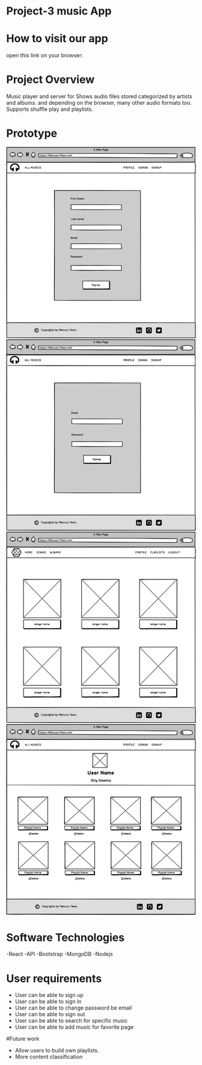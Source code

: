 # Project-3 music App
 # How to visit our app
open this link on your browser:
 # Project Overview
Music player and server for  Shows audio files stored 
categorized by artists and albums. and depending on the browser, many other audio formats too. Supports shuffle play and playlists. 

 # Prototype

![SignupPage](readme/Signup.png)
![SigninPage](readme/signin.png)
![ALBUMS](readme/ALBUMS.png)
![PROFILE](readme/PROFILE.png)


 # Software Technologies
-React
-API
-Bootstrap
-MongoDB 
-Nodejs



 # User requirements
- User can be able to sign up 
- User can be able to sign in
- User can be able to change password be email
- User can be able to sign out
- User can be able  to search for specific music 
- User can be able to add music for favorite page

#Future work
- Allow users to build own playlists.
- More content classification 








